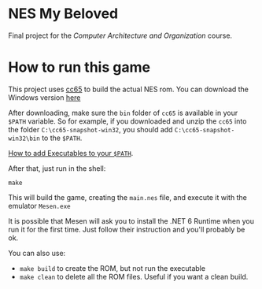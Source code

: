 # NES My Beloved

Final project for the *Computer Architecture and Organization* course.

# How to run this game

This project uses [cc65](https://cc65.github.io/) to build the actual NES rom.
You can download the Windows version [here](https://cc65.github.io/getting-started.html)

After downloading, make sure the `bin` folder of `cc65` is available in your `$PATH` variable.
So for example, if you downloaded and unzip the `cc65` into the folder `C:\cc65-snapshot-win32`, you should add `C:\cc65-snapshot-win32\bin` to the `$PATH`.

[How to add Executables to your `$PATH`](https://medium.com/@kevinmarkvi/how-to-add-executables-to-your-path-in-windows-5ffa4ce61a53).

After that, just run in the shell:
```
make
```
This will build the game, creating the `main.nes` file, and execute it with the emulator `Mesen.exe`

It is possible that Mesen will ask you to install the .NET 6 Runtime when you run it for the first time. Just follow their instruction and you'll probably be ok.

You can also use:
- `make build` to create the ROM, but not run the executable
- `make clean` to delete all the ROM files. Useful if you want a clean build.

